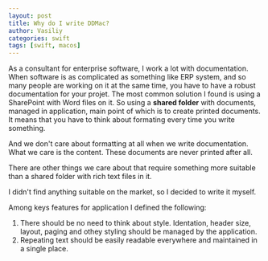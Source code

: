 ```yaml
---
layout: post
title: Why do I write DDMac?
author: Vasiliy
categories: swift
tags: [swift, macos]
---
```


As a consultant for enterprise software, I work a lot with documentation.
When software is as complicated as something like ERP system, and so
many people are working on it at the same time, you have to have a robust
documentation for your projet. The most common solution I found is using
a SharePoint with Word files on it. So using a **shared folder** with
documents, managed in application, main point of which is to create
printed documents. It means that you have to think about formating every
time you write something.

And we don't care about formatting at all when we write documentation.
What we care is the content. These documents are never printed after all.

There are other things we care about that require something more suitable
than a shared folder with rich text files in it.

I didn't find anything suitable on the market, so I decided to write it
myself.

Among keys features for application I defined the following:
1. There should be no need to think about style. Identation, header
   size, layout, paging and othey styling should be managed by the
   application.
2. Repeating text should be easily readable everywhere and maintained
   in a single place.
